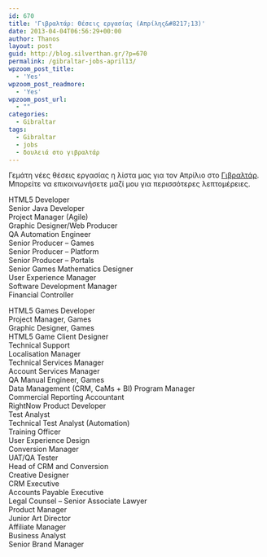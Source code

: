 ```yaml
---
id: 670
title: 'Γιβραλτάρ: Θέσεις εργασίας (Απρίλης&#8217;13)'
date: 2013-04-04T06:56:29+00:00
author: Thanos
layout: post
guid: http://blog.silverthan.gr/?p=670
permalink: /gibraltar-jobs-april13/
wpzoom_post_title:
  - 'Yes'
wpzoom_post_readmore:
  - 'Yes'
wpzoom_post_url:
  - ""
categories:
  - Gibraltar
tags:
  - Gibraltar
  - jobs
  - δουλειά στο γιβραλτάρ
---
```

Γεμάτη νέες θέσεις εργασίας η λίστα μας για τον Απρίλιο στο [Γιβραλτάρ](http://blog.silverthan.gr/category/gibraltar/ "Γιβραλτάρ"). Μπορείτε να επικοινωνήσετε μαζί μου για περισσότερες λεπτομέρειες.

HTML5 Developer  
Senior Java Developer  
Project Manager (Agile)  
Graphic Designer/Web Producer  
QA Automation Engineer  
Senior Producer – Games  
Senior Producer – Platform  
Senior Producer – Portals  
Senior Games Mathematics Designer  
User Experience Manager  
Software Development Manager  
Financial Controller<!--more-->

  
HTML5 Games Developer  
Project Manager, Games  
Graphic Designer, Games  
HTML5 Game Client Designer  
Technical Support  
Localisation Manager  
Technical Services Manager  
Account Services Manager  
QA Manual Engineer, Games  
Data Management (CRM, CaMs + BI) Program Manager  
Commercial Reporting Accountant  
RightNow Product Developer  
Test Analyst  
Technical Test Analyst (Automation)  
Training Officer  
User Experience Design  
Conversion Manager  
UAT/QA Tester  
Head of CRM and Conversion  
Creative Designer  
CRM Executive  
Accounts Payable Executive  
Legal Counsel – Senior Associate Lawyer  
Product Manager  
Junior Art Director  
Affiliate Manager  
Business Analyst  
Senior Brand Manager
